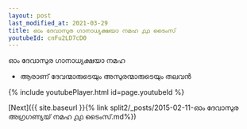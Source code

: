 ```yaml
---
layout: post
last_modified_at: 2021-03-29
title: ഓം ദേവാസുര ഗാനാധ്യക്ഷയാ നമഹ ൧൧ ടൈംസ്
youtubeId: cnFu2LD7cD0
---
```

 
 
 ഓം ദേവാസുര ഗാനാധ്യക്ഷയാ നമഹ 
 
 -  ആരാണ് ദേവന്മാരുടെയും അസുരന്മാരുടെയും തലവൻ 
 
  
 
  
 
 
 
 
 
 


{% include youtubePlayer.html id=page.youtubeId %}
 
[Next]({{ site.baseurl }}{% link  split2/_posts/2015-02-11-ഓം ദേവാസുര അഗ്രഗണ്യയ് നമഹ ൧൧ ടൈംസ്.md%})
 
